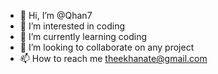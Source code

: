 - 👋 Hi, I’m @Qhan7
- 👀 I’m interested in coding
- 🌱 I’m currently learning coding 
- 💞️ I’m looking to collaborate on any project
- 📫 How to reach me theekhanate@gmail.com

<!---
Qhan7/Qhan7 is a ✨ special ✨ repository because its `README.md` (this file) appears on your GitHub profile.
You can click the Preview link to take a look at your changes.
--->

